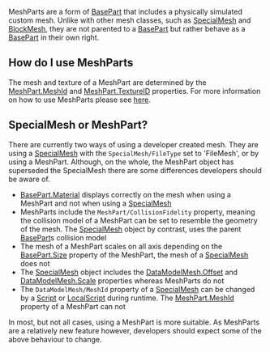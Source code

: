 MeshParts are a form of [BasePart](https://developer.roblox.com/en-us/api-reference/class/BasePart) that includes a physically simulated custom mesh. Unlike with other mesh classes, such as [SpecialMesh](https://developer.roblox.com/en-us/api-reference/class/SpecialMesh) and [BlockMesh](https://developer.roblox.com/en-us/api-reference/class/BlockMesh), they are not parented to a [BasePart](https://developer.roblox.com/en-us/api-reference/class/BasePart) but rather behave as a [BasePart](https://developer.roblox.com/en-us/api-reference/class/BasePart) in their own right.

How do I use MeshParts
----------------------

The mesh and texture of a MeshPart are determined by the [MeshPart.MeshId](https://developer.roblox.com/en-us/api-reference/property/MeshPart/MeshId) and [MeshPart.TextureID](https://developer.roblox.com/en-us/api-reference/property/MeshPart/TextureID) properties. For more information on how to use MeshParts please see [here](https://developer.roblox.com/en-us/articles/mesh-parts).

SpecialMesh or MeshPart?
------------------------

There are currently two ways of using a developer created mesh. They are using a [SpecialMesh](https://developer.roblox.com/en-us/api-reference/class/SpecialMesh) with the `SpecialMesh/FileType` set to 'FileMesh', or by using a MeshPart. Although, on the whole, the MeshPart object has superseded the SpecialMesh there are some differences developers should be aware of.

*   [BasePart.Material](https://developer.roblox.com/en-us/api-reference/property/BasePart/Material) displays correctly on the mesh when using a MeshPart and not when using a [SpecialMesh](https://developer.roblox.com/en-us/api-reference/class/SpecialMesh)
*   MeshParts include the `MeshPart/CollisionFidelity` property, meaning the collision model of a MeshPart can be set to resemble the geometry of the mesh. The [SpecialMesh](https://developer.roblox.com/en-us/api-reference/class/SpecialMesh) object by contrast, uses the parent [BasePart](https://developer.roblox.com/en-us/api-reference/class/BasePart)s collision model
*   The mesh of a MeshPart scales on all axis depending on the [BasePart.Size](https://developer.roblox.com/en-us/api-reference/property/BasePart/Size) property of the MeshPart, the mesh of a [SpecialMesh](https://developer.roblox.com/en-us/api-reference/class/SpecialMesh) does not
*   The [SpecialMesh](https://developer.roblox.com/en-us/api-reference/class/SpecialMesh) object includes the [DataModelMesh.Offset](https://developer.roblox.com/en-us/api-reference/property/DataModelMesh/Offset) and [DataModelMesh.Scale](https://developer.roblox.com/en-us/api-reference/property/DataModelMesh/Scale) properties whereas MeshParts do not
*   The `DataModelMesh/MeshId` property of a [SpecialMesh](https://developer.roblox.com/en-us/api-reference/class/SpecialMesh) can be changed by a [Script](https://developer.roblox.com/en-us/api-reference/class/Script) or [LocalScript](https://developer.roblox.com/en-us/api-reference/class/LocalScript) during runtime. The [MeshPart.MeshId](https://developer.roblox.com/en-us/api-reference/property/MeshPart/MeshId) property of a MeshPart can not

In most, but not all cases, using a MeshPart is more suitable. As MeshParts are a relatively new feature however, developers should expect some of the above behaviour to change.